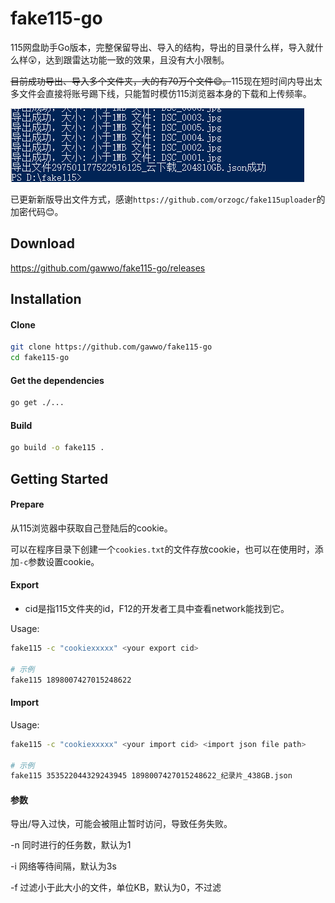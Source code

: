 # fake115-go
115网盘助手Go版本，完整保留导出、导入的结构，导出的目录什么样，导入就什么样😲，达到跟雷达功能一致的效果，且没有大小限制。



<del>目前成功导出、导入多个文件夹，大的有70万个文件😄。</del>115现在短时间内导出太多文件会直接将账号踢下线，只能暂时模仿115浏览器本身的下载和上传频率。

<p><img src="static/export.png" alt="example"></p>

已更新新版导出文件方式，感谢`https://github.com/orzogc/fake115uploader`的加密代码😊。

## Download



https://github.com/gawwo/fake115-go/releases



## Installation



#### Clone



```bash
git clone https://github.com/gawwo/fake115-go
cd fake115-go
```



#### Get the dependencies



```bash
go get ./...
```



#### Build

```bash
go build -o fake115 .
```



## Getting Started



#### Prepare



从115浏览器中获取自己登陆后的cookie。



可以在程序目录下创建一个`cookies.txt`的文件存放cookie，也可以在使用时，添加`-c`参数设置cookie。



#### Export



- cid是指115文件夹的id，F12的开发者工具中查看network能找到它。



Usage:

```bash
fake115 -c "cookiexxxxx" <your export cid>

# 示例
fake115 1898007427015248622
```



#### Import



Usage:

```bash
fake115 -c "cookiexxxxx" <your import cid> <import json file path>

# 示例
fake115 353522044329243945 1898007427015248622_纪录片_438GB.json
```

#### 参数

导出/导入过快，可能会被阻止暂时访问，导致任务失败。

-n 同时进行的任务数，默认为1

-i 网络等待间隔，默认为3s

-f 过滤小于此大小的文件，单位KB，默认为0，不过滤

